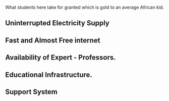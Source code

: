 What students here take for granted which is gold to an average African kid.


## Uninterrupted Electricity Supply


## Fast  and Almost Free internet


## Availability of Expert - Professors.


## Educational Infrastructure.

## Support System

